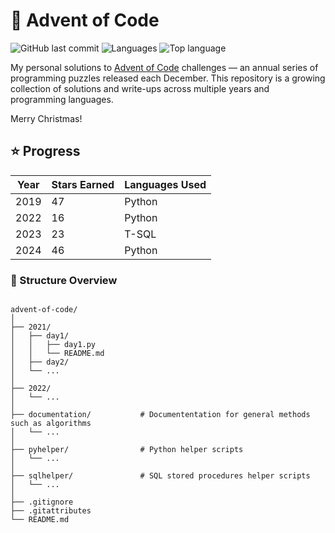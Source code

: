 # 🎄 Advent of Code

![GitHub last commit](https://img.shields.io/github/last-commit/jdesven/Advent-of-Code)
![Languages](https://img.shields.io/github/languages/count/jdesven/Advent-of-Code)
![Top language](https://img.shields.io/github/languages/top/jdesven/Advent-of-Code)

My personal solutions to [Advent of Code](https://adventofcode.com/) challenges — an annual series of programming puzzles released each December. This repository is a growing collection of solutions and write-ups across multiple years and programming languages.

Merry Christmas!


## ⭐ Progress 

| Year | Stars Earned | Languages Used |
|------|---------------|----------------|
| 2019 | 47 | Python |
| 2022 | 16 | Python |
| 2023 | 23 | T-SQL |
| 2024 | 46 | Python |


### 📁 Structure Overview

```

advent-of-code/
│
├── 2021/
│   ├── day1/
│   │   ├── day1.py
│   │   └── README.md
│   ├── day2/
│   └── ...
│
├── 2022/
│   └── ...
│
├── documentation/           # Documententation for general methods such as algorithms
│   └── ...
│
├── pyhelper/                # Python helper scripts
│   └── ...
│
├── sqlhelper/               # SQL stored procedures helper scripts
│   └── ...
│
├── .gitignore
├── .gitattributes
└── README.md

```